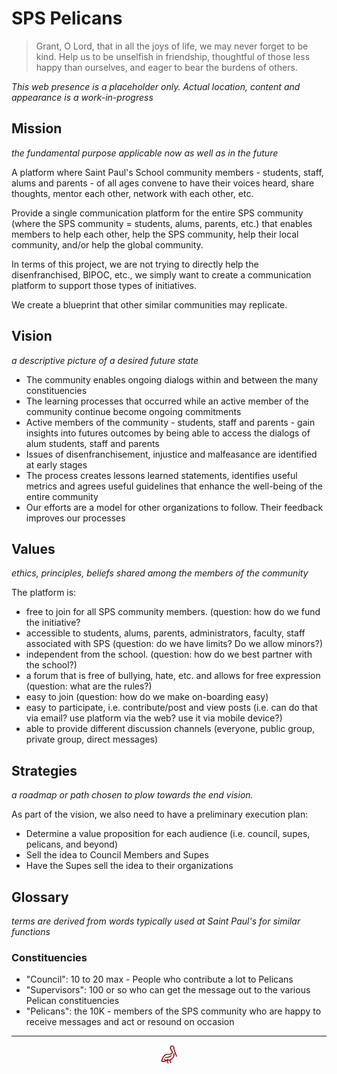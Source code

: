 <span style=display:none; >[You are now in a GitHub source code view - click this link to view Read Me file as a web page]( https://sps-pelicans.github.io/2020/readme.html "View file as a web page." ) </span>

# SPS Pelicans


> Grant, O Lord, that in all the joys of life, we may never forget to be kind. Help us to be unselfish in friendship, thoughtful of those less happy than ourselves, and eager to bear the burdens of others.

_This web presence is a placeholder only. Actual location, content and appearance is a work-in-progress_


## Mission

_the fundamental purpose applicable now as well as in the future_

A platform where Saint Paul's School community members - students, staff, alums and parents - of all ages convene to have their voices heard, share thoughts, mentor each other, network with each other, etc.

Provide a single communication platform for the entire SPS community (where the SPS community = students, alums, parents, etc.) that enables members to help each other, help the SPS community, help their local community, and/or help the global community.

In terms of this project, we are not trying to directly help the disenfranchised, BIPOC, etc., we simply want to create a communication platform to support those types of initiatives.

We create a blueprint that other similar communities may replicate.


## Vision

_a descriptive picture of a desired future state_

* The community enables ongoing dialogs within and between the many constituencies
* The learning processes that occurred while an active member of the community continue become ongoing commitments
* Active members of the community - students, staff and parents - gain insights into futures outcomes by being able to access the dialogs of alum students, staff and parents
* Issues of disenfranchisement, injustice and malfeasance are identified at early stages
* The process creates lessons learned statements, identifies useful metrics and agrees useful guidelines that enhance the well-being of the entire community
* Our efforts are a model for other organizations to follow. Their feedback improves our processes


## Values

_ethics, principles, beliefs shared among the members of the community_

The platform is:

* free to join for all SPS community members. (question: how do we fund the initiative?
* accessible to students, alums, parents, administrators, faculty, staff associated with SPS (question: do we have limits?  Do we allow minors?)
* independent from the school. (question: how do we best partner with the school?)
* a forum that is free of bullying, hate, etc. and allows for free expression  (question: what are the rules?)
* easy to join (question: how do we make on-boarding easy)
* easy to participate, i.e. contribute/post and view posts (i.e. can do that via email?  use platform via the web?  use it via mobile device?)
* able to provide different discussion channels (everyone, public group, private group, direct messages)


## Strategies

_a roadmap or path chosen to plow towards the end vision._

As part of the vision, we also need to have a preliminary execution plan:

* Determine a value proposition for each audience (i.e. council, supes, pelicans, and beyond)
* Sell the idea to Council Members and Supes
* Have the Supes sell the idea to their organizations



## Glossary

_terms are derived from words typically used at Saint Paul's for similar functions_

### Constituencies

* "Council": 10 to 20 max - People who contribute a lot to Pelicans
* "Supervisors": 100 or so who can get the message out to the various Pelican constituencies
* "Pelicans": the 10K - members of the SPS community who are happy to receive messages and act or resound on occasion

***

<center><a href="javascript:window.scrollTo(0,0);" style=text-decoration:none; title="hello! Click me to go up to the top" > <img width=30 src="images/pelican.svg" > </a></center>